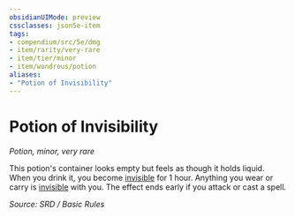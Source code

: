 ```yaml
---
obsidianUIMode: preview
cssclasses: json5e-item
tags:
- compendium/src/5e/dmg
- item/rarity/very-rare
- item/tier/minor
- item/wondrous/potion
aliases: 
- "Potion of Invisibility"
---
```

# Potion of Invisibility
*Potion, minor, very rare*  


This potion's container looks empty but feels as though it holds liquid. When you drink it, you become [invisible](rules/conditions.md#invisible) for 1 hour. Anything you wear or carry is [invisible](rules/conditions.md#invisible) with you. The effect ends early if you attack or cast a spell.

*Source: SRD / Basic Rules*
